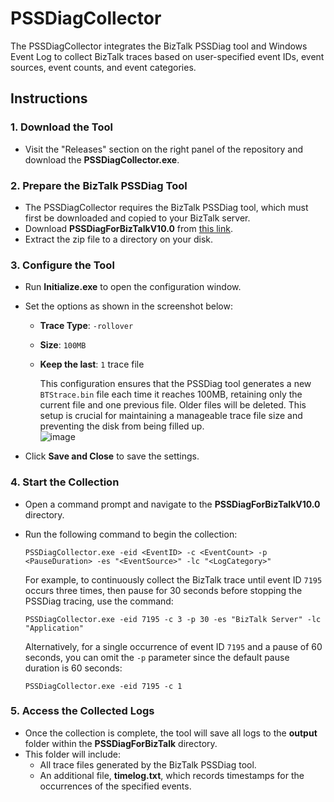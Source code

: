 # PSSDiagCollector

The PSSDiagCollector integrates the BizTalk PSSDiag tool and Windows Event Log to collect BizTalk traces based on user-specified event IDs, event sources, event counts, and event categories.

## Instructions

### 1. Download the Tool
- Visit the "Releases" section on the right panel of the repository and download the **PSSDiagCollector.exe**.

### 2. Prepare the BizTalk PSSDiag Tool
- The PSSDiagCollector requires the BizTalk PSSDiag tool, which must first be downloaded and copied to your BizTalk server.
- Download **PSSDiagForBizTalkV10.0** from [this link](https://github.com/huidongl/Biztalk/blob/main/PSSDiagForBizTalkV10.0.zip).
- Extract the zip file to a directory on your disk.

### 3. Configure the Tool
- Run **Initialize.exe** to open the configuration window.
- Set the options as shown in the screenshot below:
  - **Trace Type**: `-rollover`
  - **Size**: `100MB`
  - **Keep the last**: `1` trace file
    
    This configuration ensures that the PSSDiag tool generates a new `BTStrace.bin` file each time it reaches 100MB, retaining only the current file and one previous file. Older files will be deleted. This setup is crucial for maintaining a manageable trace file size       and preventing the disk from being filled up.   
   ![image](https://github.com/user-attachments/assets/1805309a-0038-4076-b923-6ea2aeef1c6f)


- Click **Save and Close** to save the settings.

### 4. Start the Collection
- Open a command prompt and navigate to the **PSSDiagForBizTalkV10.0** directory.
- Run the following command to begin the collection:

  ```
  PSSDiagCollector.exe -eid <EventID> -c <EventCount> -p <PauseDuration> -es "<EventSource>" -lc "<LogCategory>"
  ```

  For example, to continuously collect the BizTalk trace until event ID `7195` occurs three times, then pause for 30 seconds before stopping the PSSDiag tracing, use the command:

  ```
  PSSDiagCollector.exe -eid 7195 -c 3 -p 30 -es "BizTalk Server" -lc "Application"
  ```
   Alternatively, for a single occurrence of event ID `7195` and a pause of 60 seconds, you can omit the `-p` parameter since the default pause duration is 60 seconds:

  ```
  PSSDiagCollector.exe -eid 7195 -c 1
  ```
### 5. Access the Collected Logs
- Once the collection is complete, the tool will save all logs to the **output** folder within the **PSSDiagForBizTalk** directory.
- This folder will include:
  - All trace files generated by the BizTalk PSSDiag tool.
  - An additional file, **timelog.txt**, which records timestamps for the occurrences of the specified events.

